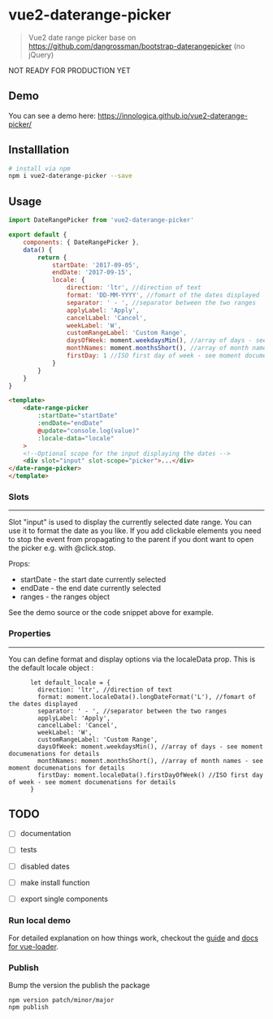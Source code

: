 # vue2-daterange-picker

> Vue2 date range picker base on https://github.com/dangrossman/bootstrap-daterangepicker (no jQuery)

NOT READY FOR PRODUCTION YET

## Demo
You can see a demo here: 
https://innologica.github.io/vue2-daterange-picker/

## Installlation

``` bash
# install via npm
npm i vue2-daterange-picker --save
```

## Usage

```javascript
import DateRangePicker from 'vue2-daterange-picker'

export default {
    components: { DateRangePicker },
    data() {
        return {
            startDate: '2017-09-05',
            endDate: '2017-09-15',
            locale: {
                direction: 'ltr', //direction of text
                format: 'DD-MM-YYYY', //fomart of the dates displayed
                separator: ' - ', //separator between the two ranges
                applyLabel: 'Apply',
                cancelLabel: 'Cancel',
                weekLabel: 'W',
                customRangeLabel: 'Custom Range',
                daysOfWeek: moment.weekdaysMin(), //array of days - see moment documenations for details
                monthNames: moment.monthsShort(), //array of month names - see moment documenations for details
                firstDay: 1 //ISO first day of week - see moment documenations for details
            }
        }
    }
}
```

```html
<template>
    <date-range-picker 
        :startDate="startDate" 
        :endDate="endDate" 
        @update="console.log(value)"
        :locale-data="locale"
    >
    <!--Optional scope for the input displaying the dates -->
    <div slot="input" slot-scope="picker">...</div>
</date-range-picker>
</template>
```
### Slots
-------
Slot "input" is used to display the currently selected date range. You can use it to format the date as you like. If you add clickable elements you need to stop the event from propagating to the parent if you dont want to open the picker e.g. with @click.stop.

Props: 
- startDate - the start date currently selected
- endDate - the end date currently selected
- ranges - the ranges object

See the demo source or the code snippet above for example.

### Properties
-------
 You can define format and display options via the localeData prop. This is the default locale
 object :
 
```
      let default_locale = {
        direction: 'ltr', //direction of text
        format: moment.localeData().longDateFormat('L'), //fomart of the dates displayed
        separator: ' - ', //separator between the two ranges
        applyLabel: 'Apply',
        cancelLabel: 'Cancel',
        weekLabel: 'W',
        customRangeLabel: 'Custom Range',
        daysOfWeek: moment.weekdaysMin(), //array of days - see moment documenations for details
        monthNames: moment.monthsShort(), //array of month names - see moment documenations for details
        firstDay: moment.localeData().firstDayOfWeek() //ISO first day of week - see moment documenations for details
      }
```

## TODO

- [ ] documentation
- [ ] tests
- [ ] disabled dates
- [ ] make install function
- [ ] export single components


### Run local demo

For detailed explanation on how things work, checkout the [guide](http://vuejs-templates.github.io/webpack/) and [docs for vue-loader](http://vuejs.github.io/vue-loader).

### Publish
Bump the version the publish the package
```
npm version patch/minor/major
npm publish
```
